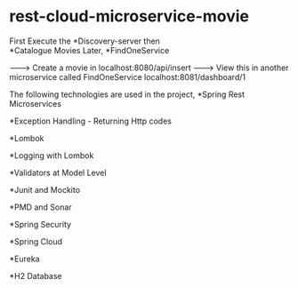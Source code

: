 # rest-cloud-microservice-movie

First Execute the 
	*Discovery-server
then	
	*Catalogue Movies
Later,
	*FindOneService

---> Create a movie in localhost:8080/api/insert
---> View this in another microservice called FindOneService localhost:8081/dashboard/1



The following technologies are used in the project,
*Spring Rest Microservices 

*Exception Handling - Returning Http codes

*Lombok

*Logging with Lombok

*Validators at Model Level

*Junit and Mockito

*PMD and Sonar

*Spring Security

*Spring Cloud

*Eureka

*H2 Database
